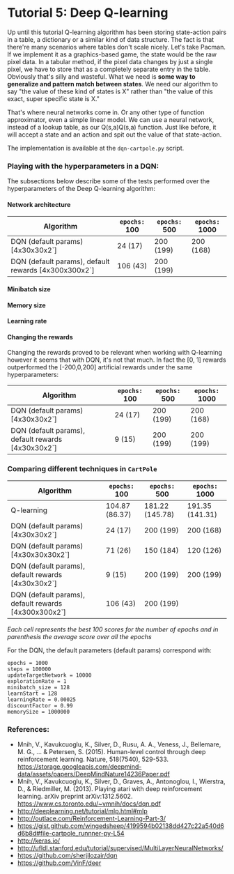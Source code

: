 Tutorial 5: Deep Q-learning
========

Up until this tutorial Q-learning algorithm has been storing state-action pairs in a table, a dictionary or a similar kind of data structure. The fact is that there're many scenarios where tables don't scale nicely. Let's take Pacman. If we implement it as a graphics-based game, the state would be the raw pixel data. In a tabular method, if the pixel data changes by just a single pixel, we have to store that as a completely separate entry in the table. Obviously that's silly and wasteful. What we need is **some way to generalize and pattern match between states**. We need our algorithm to say "the value of these kind of states is X" rather than "the value of this exact, super specific state is X."

That's where neural networks come in. Or any other type of function approximator, even a simple linear model. We can use a neural network, instead of a lookup table, as our  Q(s,a)Q(s,a)  function. Just like before, it will accept a state and an action and spit out the value of that state-action.

The implementation is available at the `dqn-cartpole.py` script.

### Playing with the hyperparameters in a DQN:

The subsections below describe some of the tests performed over the hyperparameters of the Deep Q-learning algorithm:

#### Network architecture

| Algorithm | `epochs:` 100 | `epochs:` 500  | `epochs:` 1000  |
|-----------|----------------|----------------|-----------------|
| DQN (default params) [4x30x30x2`]	| 24 (17) | 200 (199) | 200 (168)|
| DQN (default params), default rewards [4x300x300x2`]	| 106 (43) | 200 (199) |  |


#### Minibatch size
#### Memory size
#### Learning rate

#### Changing the rewards
Changing the rewards proved to be relevant when working with Q-learning however it seems that with DQN, it's not that much. In fact the [0, 1] rewards outperformed the [-200,0,200] artificial rewards under the same hyperparameters:

| Algorithm | `epochs:` 100 | `epochs:` 500  | `epochs:` 1000  |
|-----------|----------------|----------------|-----------------|
| DQN (default params) [4x30x30x2`]	| 24 (17) | 200 (199) | 200 (168)|
| DQN (default params), default rewards [4x30x30x2`]	| 9 (15) | 200 (199) | 200 (199) |



### Comparing different techniques in `CartPole`


| Algorithm | `epochs:` 100 | `epochs:` 500  | `epochs:` 1000  |
|-----------|----------------|----------------|-----------------|
| Q-learning| 104.87 (86.37) | 181.22 (145.78) | 191.35 (141.31) |
| DQN (default params) [4x30x30x2`]	| 24 (17) | 200 (199) | 200 (168)|
| DQN (default params) [4x30x30x30x2`]	| 71 (26) | 150 (184) | 120 (126) |
| DQN (default params), default rewards [4x30x30x2`]	| 9 (15) | 200 (199) | 200 (199) |
| DQN (default params), default rewards [4x300x300x2`]	| 106 (43) | 200 (199) |  |

*Each cell represents the best 100 scores for the number of epochs and in parenthesis the average score over all the epochs*

For the DQN, the default parameters (default params) correspond with:
```
epochs = 1000
steps = 100000
updateTargetNetwork = 10000
explorationRate = 1
minibatch_size = 128
learnStart = 128
learningRate = 0.00025
discountFactor = 0.99
memorySize = 1000000

```

### References:
- Mnih, V., Kavukcuoglu, K., Silver, D., Rusu, A. A., Veness, J., Bellemare, M. G., ... & Petersen, S. (2015). Human-level control through deep reinforcement learning. Nature, 518(7540), 529-533. https://storage.googleapis.com/deepmind-data/assets/papers/DeepMindNature14236Paper.pdf
- Mnih, V., Kavukcuoglu, K., Silver, D., Graves, A., Antonoglou, I., Wierstra, D., & Riedmiller, M. (2013). Playing atari with deep reinforcement learning. arXiv preprint arXiv:1312.5602. https://www.cs.toronto.edu/~vmnih/docs/dqn.pdf
- http://deeplearning.net/tutorial/mlp.html#mlp
- http://outlace.com/Reinforcement-Learning-Part-3/
- https://gist.github.com/wingedsheep/4199594b02138dd427c22a540d6d6b8d#file-cartpole_runnner-py-L54
- http://keras.io/
- http://ufldl.stanford.edu/tutorial/supervised/MultiLayerNeuralNetworks/
- https://github.com/sherjilozair/dqn
- https://github.com/VinF/deer

